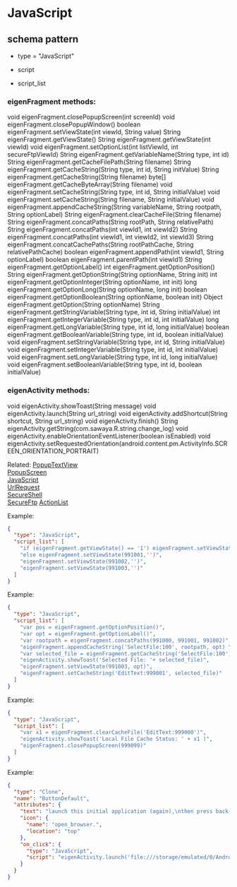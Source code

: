 # JavaScript
## schema pattern

* type = "JavaScript"

* script 
* script_list 

### eigenFragment methods:
void eigenFragment.closePopupScreen(int screenId)
void eigenFragment.closePopupWindow()
boolean eigenFragment.setViewState(int viewId, String value)
String eigenFragment.getViewState()
String eigenFragment.getViewState(int viewId)
void eigenFragment.setOptionList(int listViewId, int secureFtpViewId)
String eigenFragment.getVariableName(String type, int id)
String eigenFragment.getCacheFilePath(String filename)
String eigenFragment.getCacheString(String type, int id, String initValue)
String eigenFragment.getCacheString(String filename)
byte[] eigenFragment.getCacheByteArray(String filename)
void eigenFragment.setCacheString(String type, int id, String initialValue)
void eigenFragment.setCacheString(String filename, String initialValue)
void eigenFragment.appendCacheString(String variableName, String rootpath, String optionLabel)
String eigenFragment.clearCacheFile(String filename)
String eigenFragment.concatPaths(String rootPath, String relativePath)
String eigenFragment.concatPaths(int viewId1, int viewId2)
String eigenFragment.concatPaths(int viewId1, int viewId2, int viewId3)
String eigenFragment.concatCachePaths(String rootPathCache, String relativePathCache)
boolean eigenFragment.appendPath(int viewId1, String optionLabel)
boolean eigenFragment.parentPath(int viewId1)
String eigenFragment.getOptionLabel()
int eigenFragment.getOptionPosition()
String eigenFragment.getOptionString(String optionName, String init)
int eigenFragment.getOptionInteger(String optionName, int init)
long eigenFragment.getOptionLong(String optionName, long init)
boolean eigenFragment.getOptionBoolean(String optionName, boolean init)
Object eigenFragment.getOption(String optionName)
String eigenFragment.getStringVariable(String type, int id, String initialValue)
int eigenFragment.getIntegerVariable(String type, int id, int initialValue)
long eigenFragment.getLongVariable(String type, int id, long initialValue)
boolean eigenFragment.getBooleanVariable(String type, int id, boolean initialValue)
void eigenFragment.setStringVariable(String type, int id, String initialValue)
void eigenFragment.setIntegerVariable(String type, int id, int initialValue)
void eigenFragment.setLongVariable(String type, int id, long initialValue)
void eigenFragment.setBooleanVariable(String type, int id, boolean initialValue)

### eigenActivity methods:
void eigenActivity.showToast(String message)
void eigenActivity.launch(String url_string)
void eigenActivity.addShortcut(String shortcut, String url_string)
void eigenActivity.finish()
String eigenActivity.getString(com.sawaya.R.string.change_log)
void eigenActivity.enableOrientationEventListener(boolean isEnabled)
void eigenActivity.setRequestedOrientation(android.content.pm.ActivityInfo.SCREEN_ORIENTATION_PORTRAIT)
        
Related:
[PopupTextView](PopupTextView.md)  
[PopupScreen](PopupScreen.md)  
[JavaScript](JavaScript.md)  
[UrlRequest](UrlRequest.md)  
[SecureShell](SecureShell.md)  
[SecureFtp](SecureFtp.md) 
[ActionList](ActionList.md)  

        
Example:
```json
{
  "type": "JavaScript",
  "script_list": [
    "if (eigenFragment.getViewState() == '1') eigenFragment.setViewState(991001,'git-repos/eigenframe')",
    "else eigenFragment.setViewState(991001,'')",
    "eigenFragment.setViewState(991002,'')",
    "eigenFragment.setViewState(991003,'')"
  ]
}
```

Example:
```json
{
  "type": "JavaScript",
  "script_list": [
    "var pos = eigenFragment.getOptionPosition()",
    "var opt = eigenFragment.getOptionLabel()",
    "var rootpath = eigenFragment.concatPaths(991000, 991001, 991002)",
    "eigenFragment.appendCacheString('SelectFile:100', rootpath, opt) ",
    "var selected_file = eigenFragment.getCacheString('SelectFile:100') ",
    "eigenActivity.showToast('Selected File: '+ selected_file)",
    "eigenFragment.setViewState(991003, opt)",
    "eigenFragment.setCacheString('EditText:999001', selected_file)"
  ]
}
```

Example:
```json
{
  "type": "JavaScript",
  "script_list": [
    "var x1 = eigenFragment.clearCacheFile('EditText:999000')",
    "eigenActivity.showToast('Local File Cache Status: ' + x1 )",
    "eigenFragment.closePopupScreen(999099)"
  ]
}
```

Example:
```json
{
  "type": "Clone",
  "name": "ButtonDefault",
  "attributes": {
    "text": "launch this initial application (again),\nthen press back-button to exit",
    "icon": {
      "name": "open_browser.",
      "location": "top"
    },
    "on_click": {
      "type": "JavaScript",
      "script": "eigenActivity.launch('file:///storage/emulated/0/Android/data/com.sawaya.eigenframe/files/app.json')"
    }
  }
}
```

